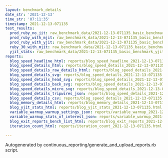 ```yaml
---
layout: benchmark_details
date_str: '2021-12-13'
time_str: '07:11:35'
timestamp: 2021-12-13-071135
test_results:
  prod_ruby_no_jit: raw_benchmark_data/2021-12-13-071135_basic_benchmark_prod_ruby_no_jit.json
  prod_ruby_with_mjit: raw_benchmark_data/2021-12-13-071135_basic_benchmark_prod_ruby_with_mjit.json
  prod_ruby_with_yjit: raw_benchmark_data/2021-12-13-071135_basic_benchmark_prod_ruby_with_yjit.json
  ruby_30_with_mjit: raw_benchmark_data/2021-12-13-071135_basic_benchmark_ruby_30_with_mjit.json
  yjit_stats: raw_benchmark_data/2021-12-13-071135_basic_benchmark_yjit_stats.json
reports:
  blog_speed_headline_html: reports/blog_speed_headline_2021-12-13-071135.html
  blog_speed_details_html: reports/blog_speed_details_2021-12-13-071135.html
  blog_speed_details_raw_details_html: reports/blog_speed_details_2021-12-13-071135.raw_details.html
  blog_speed_details_svg: reports/blog_speed_details_2021-12-13-071135.svg
  blog_speed_details_head_svg: reports/blog_speed_details_2021-12-13-071135.head.svg
  blog_speed_details_back_svg: reports/blog_speed_details_2021-12-13-071135.back.svg
  blog_speed_details_micro_svg: reports/blog_speed_details_2021-12-13-071135.micro.svg
  blog_speed_details_tripwires_json: reports/blog_speed_details_2021-12-13-071135.tripwires.json
  blog_speed_details_csv: reports/blog_speed_details_2021-12-13-071135.csv
  blog_memory_details_html: reports/blog_memory_details_2021-12-13-071135.html
  blog_yjit_stats_html: reports/blog_yjit_stats_2021-12-13-071135.html
  variable_warmup_warmup_settings_json: reports/variable_warmup_2021-12-13-071135.warmup_settings.json
  variable_warmup_stats_of_interest_json: reports/variable_warmup_2021-12-13-071135.stats_of_interest.json
  blog_exit_reports_bench_list_html: reports/blog_exit_reports_2021-12-13-071135.bench_list.html
  iteration_count_html: reports/iteration_count_2021-12-13-071135.html

---
```

Autogenerated by continuous_reporting/generate_and_upload_reports.rb script.
